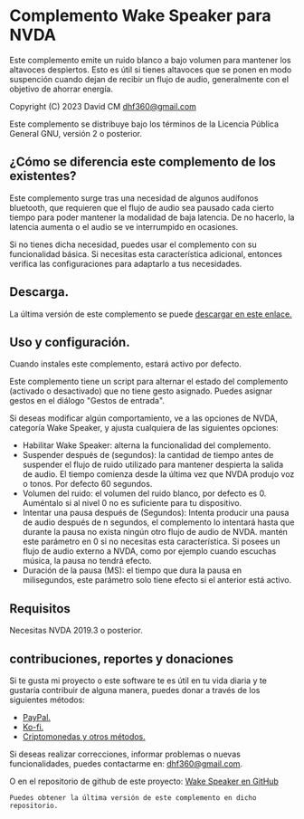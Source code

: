 # Complemento Wake Speaker para NVDA  #

Este complemento emite un ruido blanco a bajo volumen para mantener los altavoces despiertos. Esto es útil si tienes altavoces que se ponen en modo suspención cuando dejan de recibir un flujo de audio, generalmente con el objetivo de ahorrar energía.

Copyright (C) 2023 David CM <dhf360@gmail.com>

Este complemento se distribuye bajo los términos de la Licencia Pública General GNU, versión 2 o posterior.

## ¿Cómo se diferencia este complemento de los existentes?

Este complemento surge tras una necesidad de algunos audífonos bluetooth, que requieren que el flujo de audio sea pausado cada cierto tiempo para poder mantener la modalidad de baja latencia. De no hacerlo, la latencia aumenta o el audio se ve interrumpido en ocasiones.

Si no tienes dicha necesidad, puedes usar el complemento con su funcionalidad básica. Si necesitas esta característica adicional, entonces verifica las configuraciones para adaptarlo a tus necesidades.


## Descarga.

La última versión de este complemento se puede [descargar en este enlace.](https://davidacm.github.io/getlatest/gh/davidacm/WakeSpeaker)

## Uso y configuración.

Cuando instales este complemento, estará activo por defecto.

Este complemento tiene un script para alternar el estado del complemento (activado o desactivado) que no tiene gesto asignado. Puedes asignar gestos en el diálogo "Gestos de entrada".

Si deseas modificar algún comportamiento, ve a las opciones de NVDA, categoría Wake Speaker, y ajusta cualquiera de las siguientes opciones:

* Habilitar Wake Speaker: alterna la funcionalidad del complemento.
* Suspender después de  (segundos): la cantidad de tiempo antes de suspender el flujo de ruido utilizado para mantener despierta la salida de audio. El tiempo comienza desde la última vez que NVDA produjo voz o tonos. Por defecto 60 segundos.
* Volumen del ruido: el volumen del ruido blanco, por defecto es 0. Auméntalo si al nivel 0 no es suficiente para tu dispositivo.
* Intentar una pausa después de (Segundos): Intenta producir una pausa de audio después de n segundos, el complemento lo intentará hasta que durante la pausa no exista ningún otro flujo de audio de NVDA. mantén este parámetro en 0 si no necesitas esta característica. Si posees un flujo de audio externo a NVDA, como por ejemplo cuando escuchas música, la pausa no tendrá efecto.
* Duración de la pausa (MS): el tiempo que dura la pausa en milisegundos, este parámetro solo tiene efecto si el anterior está activo.

## Requisitos
  Necesitas NVDA 2019.3 o posterior.

## contribuciones, reportes y donaciones

Si te gusta mi proyecto o este software te es útil en tu vida diaria y te gustaría contribuir de alguna manera, puedes donar a través de los siguientes métodos:

* [PayPal.](https://paypal.me/davicm)
* [Ko-fi.](https://ko-fi.com/davidacm)
* [Criptomonedas y otros métodos.](https://davidacm.github.io/donations/)

Si deseas realizar correcciones, informar problemas o nuevas funcionalidades, puedes contactarme en: <dhf360@gmail.com>.

  O en el repositorio de github de este proyecto:
  [Wake Speaker en GitHub](https://github.com/davidacm/WakeSpeaker)

    Puedes obtener la última versión de este complemento en dicho repositorio.
